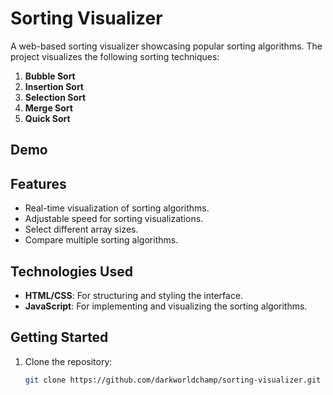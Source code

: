 # Sorting Visualizer

A web-based sorting visualizer showcasing popular sorting algorithms. The project visualizes the following sorting techniques:

1. **Bubble Sort**
2. **Insertion Sort**
3. **Selection Sort**
4. **Merge Sort**
5. **Quick Sort**

## Demo



## Features

- Real-time visualization of sorting algorithms.
- Adjustable speed for sorting visualizations.
- Select different array sizes.
- Compare multiple sorting algorithms.

## Technologies Used

- **HTML/CSS**: For structuring and styling the interface.
- **JavaScript**: For implementing and visualizing the sorting algorithms.

## Getting Started

1. Clone the repository:
   ```bash
   git clone https://github.com/darkworldchamp/sorting-visualizer.git
